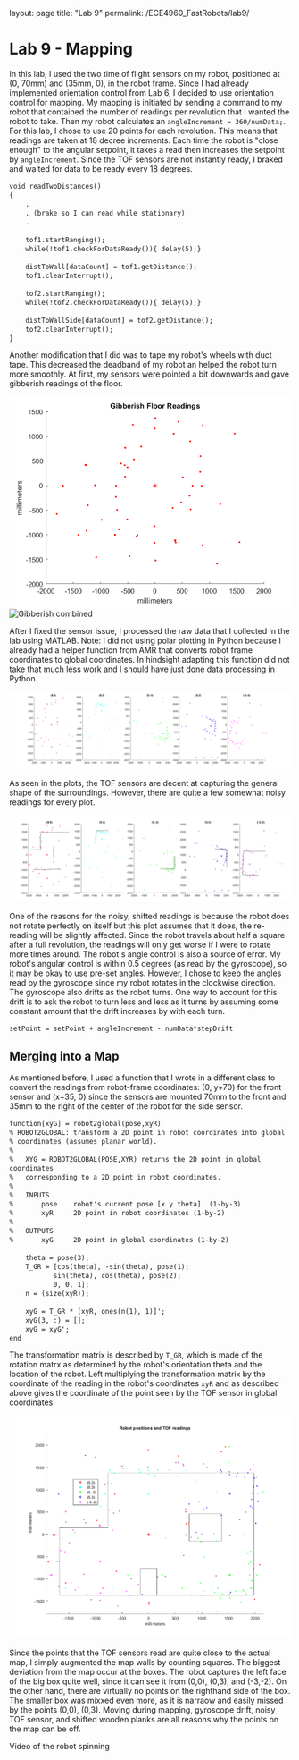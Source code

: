 layout: page
title: "Lab 9"
permalink: /ECE4960_FastRobots/lab9/

# Lab 9 - Mapping
In this lab, I used the two time of flight sensors on my robot, positioned at (0, 70mm) and (35mm, 0), in the robot frame. Since I had already implemented orientation control from Lab 6, I decided to use orientation control for mapping. My mapping is initiated by sending a command to my robot that contained the number of readings per revolution that I wanted the robot to take. Then my robot calculates an `angleIncrement = 360/numData;`. For this lab, I chose to use 20 points for each revolution. This means that readings are taken at 18 decree increments. Each time the robot is "close enough" to the angular setpoint, it takes a read then increases the setpoint by `angleIncrement`. Since the TOF sensors are not instantly ready, I braked and waited for data to be ready every 18 degrees. 

```
void readTwoDistances()
{
    .
    . (brake so I can read while stationary)
    .
    
    tof1.startRanging();
    while(!tof1.checkForDataReady()){ delay(5);}
    
    distToWall[dataCount] = tof1.getDistance();
    tof1.clearInterrupt();
    
    tof2.startRanging();
    while(!tof2.checkForDataReady()){ delay(5);}
    
    distToWallSide[dataCount] = tof2.getDistance();
    tof2.clearInterrupt();
}
```

Another modification that I did was to tape my robot's wheels with duct tape. This decreased the deadband of my robot an helped the robot turn more smoothly. At first, my sensors were pointed a bit downwards and gave gibberish readings of the floor. 

![Gibberish pic](assets/img/lab9/gibberish.PNG)
![Gibberish combined](assets/img/lab9/gibberishCombined.PNG)

After I fixed the sensor issue, I processed the raw data that I collected in the lab using MATLAB. Note: I did not using polar plotting in Python because I already had a helper function from AMR that converts robot frame coordinates to global coordinates. In hindsight adapting this function did not take that much less work and I should have just done data processing in Python.

![Individual Plots](assets/img/lab9/plotsIndividual.PNG)

As seen in the plots, the TOF sensors are decent at capturing the general shape of the surroundings. However, there are quite a few somewhat noisy readings for every plot. 

![Individual Plots Annotated](assets/img/lab9/plotsIndividual_annotated.PNG)

One of the reasons for the noisy, shifted readings is because the robot does not rotate perfectly on itself but this plot assumes that it does, the re-reading will be slightly affected. Since the robot travels about half a square after a full revolution, the readings will only get worse if I were to rotate more times around. The robot's angle control is also a source of error. My robot's angular control is within 0.5 degrees (as read by the gyroscope), so it may be okay to use pre-set angles. However, I chose to keep the angles read by the gyroscope since my robot rotates in the clockwise direction. The gyroscope also drifts as the robot turns. One way to account for this drift is to ask the robot to turn less and less as it turns by assuming some constant amount that the drift increases by with each turn. 

```
setPoint = setPoint + angleIncrement - numData*stepDrift
```

## Merging into a Map

As mentioned before, I used a function that I wrote in a different class to convert the readings from robot-frame coordinates: (0, y+70) for the front sensor and (x+35, 0) since the sensors are mounted 70mm to the front and 35mm to the right of the center of the robot for the side sensor. 

```
function[xyG] = robot2global(pose,xyR)
% ROBOT2GLOBAL: transform a 2D point in robot coordinates into global
% coordinates (assumes planar world).
% 
%   XYG = ROBOT2GLOBAL(POSE,XYR) returns the 2D point in global coordinates
%   corresponding to a 2D point in robot coordinates.
% 
%   INPUTS
%       pose    robot's current pose [x y theta]  (1-by-3)
%       xyR     2D point in robot coordinates (1-by-2)
% 
%   OUTPUTS
%       xyG     2D point in global coordinates (1-by-2)

    theta = pose(3);
    T_GR = [cos(theta), -sin(theta), pose(1);
           sin(theta), cos(theta), pose(2);
           0, 0, 1];
    n = (size(xyR));

    xyG = T_GR * [xyR, ones(n(1), 1)]';
    xyG(3, :) = [];    
    xyG = xyG';
end
```

The transformation matrix is described by `T_GR`, which is made of the rotation matrx as determined by the robot's orientation theta and the location of the robot. Left multiplying the transformation matrix by the coordinate of the reading in the robot's coordinates `xyR` and as described above gives the coordinate of the point seen by the TOF sensor in global coordinates.

![Merged Plots](assets/img/lab9/plotAll_map.PNG)

Since the points that the TOF sensors read are quite close to the actual map, I simply augmented the map walls by counting squares. The biggest deviation from the map occur at the boxes. The robot captures the left face of the big box quite well, since it can see it from (0,0), (0,3), and (-3,-2). On the other hand, there are virtually no points on the righthand side of the box. The smaller box was mixxed even more, as it is narraow and easily missed by the points (0,0), (0,3). Moving during mapping, gyroscope drift, noisy TOF sensor, and shifted wooden planks are all reasons why the points on the map can be off.

Video of the robot spinning 
